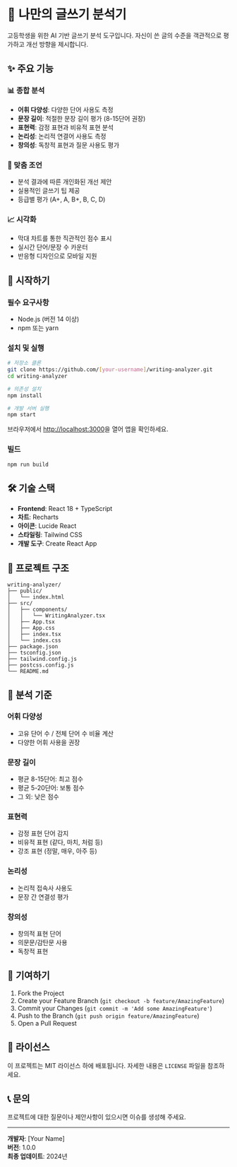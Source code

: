 # 📝 나만의 글쓰기 분석기

고등학생을 위한 AI 기반 글쓰기 분석 도구입니다. 자신이 쓴 글의 수준을 객관적으로 평가하고 개선 방향을 제시합니다.

## ✨ 주요 기능

### 📊 종합 분석
- **어휘 다양성**: 다양한 단어 사용도 측정
- **문장 길이**: 적절한 문장 길이 평가 (8-15단어 권장)
- **표현력**: 감정 표현과 비유적 표현 분석
- **논리성**: 논리적 연결어 사용도 측정
- **창의성**: 독창적 표현과 질문 사용도 평가

### 🎯 맞춤 조언
- 분석 결과에 따른 개인화된 개선 제안
- 실용적인 글쓰기 팁 제공
- 등급별 평가 (A+, A, B+, B, C, D)

### 📈 시각화
- 막대 차트를 통한 직관적인 점수 표시
- 실시간 단어/문장 수 카운터
- 반응형 디자인으로 모바일 지원

## 🚀 시작하기

### 필수 요구사항
- Node.js (버전 14 이상)
- npm 또는 yarn

### 설치 및 실행

```bash
# 저장소 클론
git clone https://github.com/[your-username]/writing-analyzer.git
cd writing-analyzer

# 의존성 설치
npm install

# 개발 서버 실행
npm start
```

브라우저에서 [http://localhost:3000](http://localhost:3000)을 열어 앱을 확인하세요.

### 빌드

```bash
npm run build
```

## 🛠️ 기술 스택

- **Frontend**: React 18 + TypeScript
- **차트**: Recharts
- **아이콘**: Lucide React
- **스타일링**: Tailwind CSS
- **개발 도구**: Create React App

## 📁 프로젝트 구조

```
writing-analyzer/
├── public/
│   └── index.html
├── src/
│   ├── components/
│   │   └── WritingAnalyzer.tsx
│   ├── App.tsx
│   ├── App.css
│   ├── index.tsx
│   └── index.css
├── package.json
├── tsconfig.json
├── tailwind.config.js
├── postcss.config.js
└── README.md
```

## 🎨 분석 기준

### 어휘 다양성
- 고유 단어 수 / 전체 단어 수 비율 계산
- 다양한 어휘 사용을 권장

### 문장 길이
- 평균 8-15단어: 최고 점수
- 평균 5-20단어: 보통 점수
- 그 외: 낮은 점수

### 표현력
- 감정 표현 단어 감지
- 비유적 표현 (같다, 마치, 처럼 등)
- 강조 표현 (정말, 매우, 아주 등)

### 논리성
- 논리적 접속사 사용도
- 문장 간 연결성 평가

### 창의성
- 창의적 표현 단어
- 의문문/감탄문 사용
- 독창적 표현

## 🤝 기여하기

1. Fork the Project
2. Create your Feature Branch (`git checkout -b feature/AmazingFeature`)
3. Commit your Changes (`git commit -m 'Add some AmazingFeature'`)
4. Push to the Branch (`git push origin feature/AmazingFeature`)
5. Open a Pull Request

## 📄 라이선스

이 프로젝트는 MIT 라이선스 하에 배포됩니다. 자세한 내용은 `LICENSE` 파일을 참조하세요.

## 📞 문의

프로젝트에 대한 질문이나 제안사항이 있으시면 이슈를 생성해 주세요.

---

**개발자**: [Your Name]  
**버전**: 1.0.0  
**최종 업데이트**: 2024년 